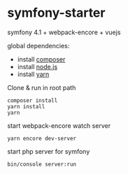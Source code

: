 # symfony-starter
symfony 4.1 + webpack-encore + vuejs

global dependencies:

* install [composer](https://getcomposer.org/)
* install [node.js](https://nodejs.org/en/)
* install [yarn](https://yarnpkg.com/lang/en/)

Clone & run in root path

```
composer install
yarn install
yarn
```

start webpack-encore watch server
```
yarn encore dev-server
```

start php server for symfony
```
bin/console server:run
```
